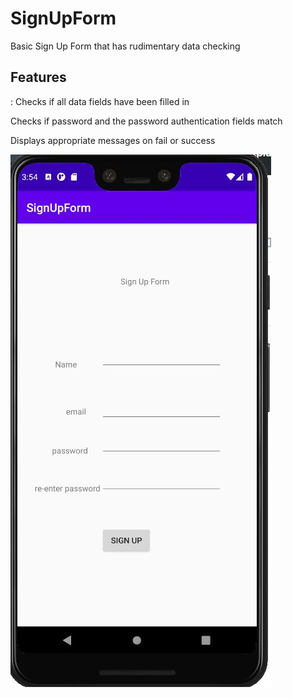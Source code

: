 <h1>SignUpForm</h1>
Basic Sign Up Form that has rudimentary data checking


<h2>Features</h2>: 
Checks if all data fields have been filled in

Checks if password and the password authentication fields match

Displays appropriate messages on fail or success

![Image of SignUpForm](https://github.com/Albahtross/SignUpForm/blob/master/signupformss.JPG)
